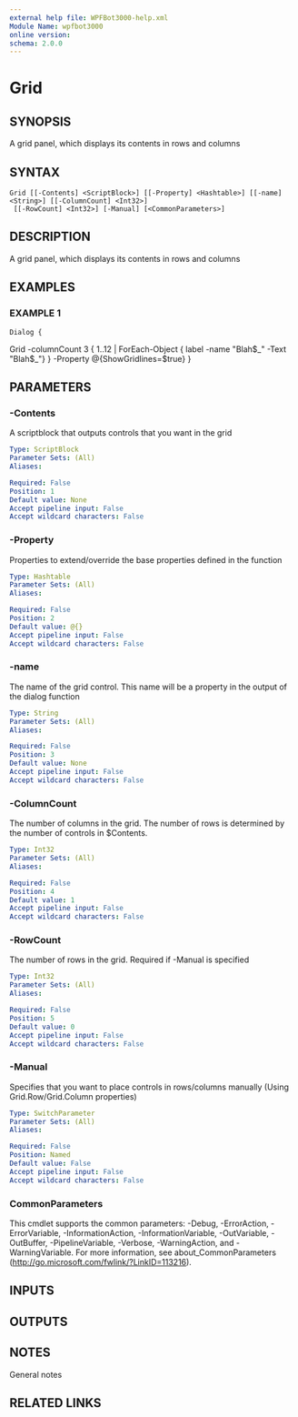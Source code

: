 ```yaml
---
external help file: WPFBot3000-help.xml
Module Name: wpfbot3000
online version:
schema: 2.0.0
---
```


# Grid

## SYNOPSIS
A grid panel, which displays its contents in rows and columns

## SYNTAX

```
Grid [[-Contents] <ScriptBlock>] [[-Property] <Hashtable>] [[-name] <String>] [[-ColumnCount] <Int32>]
 [[-RowCount] <Int32>] [-Manual] [<CommonParameters>]
```

## DESCRIPTION
A grid panel, which displays its contents in rows and columns

## EXAMPLES

### EXAMPLE 1
```
Dialog {
```

Grid -columnCount 3   {
        1..12 | ForEach-Object { label -name "Blah$_" -Text "Blah$_"}
      } -Property @{ShowGridlines=$true}
   }

## PARAMETERS

### -Contents
A scriptblock that outputs controls that you want in the grid

```yaml
Type: ScriptBlock
Parameter Sets: (All)
Aliases:

Required: False
Position: 1
Default value: None
Accept pipeline input: False
Accept wildcard characters: False
```

### -Property
Properties to extend/override the base properties defined in the function

```yaml
Type: Hashtable
Parameter Sets: (All)
Aliases:

Required: False
Position: 2
Default value: @{}
Accept pipeline input: False
Accept wildcard characters: False
```

### -name
The name of the grid control. 
This name will be a property in the output of the dialog function

```yaml
Type: String
Parameter Sets: (All)
Aliases:

Required: False
Position: 3
Default value: None
Accept pipeline input: False
Accept wildcard characters: False
```

### -ColumnCount
The number of columns in the grid. 
The number of rows is determined by the number of controls in $Contents.

```yaml
Type: Int32
Parameter Sets: (All)
Aliases:

Required: False
Position: 4
Default value: 1
Accept pipeline input: False
Accept wildcard characters: False
```

### -RowCount
The number of rows in the grid. 
Required if -Manual is specified

```yaml
Type: Int32
Parameter Sets: (All)
Aliases:

Required: False
Position: 5
Default value: 0
Accept pipeline input: False
Accept wildcard characters: False
```

### -Manual
Specifies that you want to place controls in rows/columns manually (Using Grid.Row/Grid.Column properties)

```yaml
Type: SwitchParameter
Parameter Sets: (All)
Aliases:

Required: False
Position: Named
Default value: False
Accept pipeline input: False
Accept wildcard characters: False
```

### CommonParameters
This cmdlet supports the common parameters: -Debug, -ErrorAction, -ErrorVariable, -InformationAction, -InformationVariable, -OutVariable, -OutBuffer, -PipelineVariable, -Verbose, -WarningAction, and -WarningVariable.
For more information, see about_CommonParameters (http://go.microsoft.com/fwlink/?LinkID=113216).

## INPUTS

## OUTPUTS

## NOTES
General notes

## RELATED LINKS

